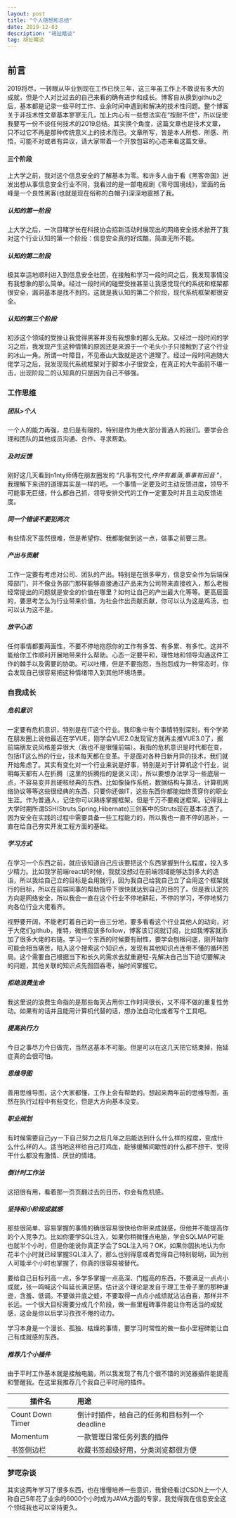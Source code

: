 ```yaml
---
layout: post  
title: "个人随想和总结"  
date: 2019-12-03
description: "胡扯瞎谈"
tag: 胡扯瞎谈
---
```


##  前言

2019将尽，一转眼从毕业到现在工作已快三年，这三年虽工作上不敢说有多大的成就，但是个人对比过去的自己来看的确有进步和成长。博客自从换到github之后，基本都是记录一些平时工作、业余时间中遇到和解决的技术性问题。整个博客关于非技术性文章基本寥寥无几，加上内心有一些想法实在“按耐不住”，所以促使我要写一份不谈任何技术的2019总结。其实换个角度，这篇文章也是技术文章，只不过它不再是那种传统意义上的技术而已。文章所写，皆是本人所想、所感、所悟，可能不对或者有异议，请大家带着一个开放包容的心态来看这篇文章。

#### 三个阶段

上大学之前，我对这个信息安全的了解基本为零。和许多人由于看《黑客帝国》迸发出想从事信息安全行业不同，我看过的是一部电视剧《零号国境线》，里面的岳峰是一个良性黑客(也就是现在俗称的白帽子)深深地震撼了我。

#####  认知的第一阶段

上大学之后，一次目睹学长在科技协会招新活动时展现出的网络安全技术掀开了我对这个行业认知的第一个阶段：信息安全真的好炫酷，简直无所不能。

#####  认知的第二阶段

极其幸运地顺利进入到信息安全社团，在接触和学习一段时间之后，我发现事情没有我想象的那么简单。经过一段时间的碰壁受挫甚至让我感觉现代的系统和框架都很安全，漏洞基本是找不到的。这就是我认知的第二个阶段，现代系统框架都很安全。

#####  认知的第三个阶段

初涉这个领域的受挫让我觉得黑客并没有我想象的那么无敌。又经过一段时间的学习之后，我发现产生这种情愫的原因还是来源于一个毛头小子只接触到了这个行业的冰山一角。所谓一叶障目，不见泰山大致就是这个道理了。经过一段时间追随大佬学习之后，我发现现代系统框架对于脚本小子很安全，在真正的大牛面前不堪一击，出现阶段二的认知真的只是因为自己不够强。

### 工作思维

#####  团队>个人

一个人的能力再强，总归是有限的，特别是作为绝大部分普通人的我们。要学会合理和团队的其他成员沟通、合作、寻求帮助。

#####  及时反馈

刚好这几天看到n1nty师傅在朋友圈发的 “凡事有交代,*件件有着落*,*事事有回音* ”，我理解下来讲的道理其实是一样的吧。一个事情一定要及时主动反馈进度，领导不可能事无巨细，什么都自己抓，领导安排交代的工作一定要及时并且主动反馈进度。

#####  同一个错误不要犯两次

有些情况下虽然很难，但是希望你、我都能做到这一点，做事之前要三思。

#####  产出与贡献

工作一定要有考虑对公司、团队的产出。特别是在很多甲方，信息安全作为后端保障部门，并不像业务部门那样能够直接通过产品来为公司带来直接收入，那么老板经常提出的问题就是安全的价值在哪里？如何让自己的产出最大化等等。更高层面的，要思考怎么为行业带来价值，为社会作出贡献贡献，你可以认为这是鸡汤，也可以认为这不是。

#####  放平心态

任何事情都要两面性，不要不停地抱怨你的工作有多苦、有多累、有多忙。这并不能给你工作顺利开展地带来什么帮助。心态一定要平和，理性地和领导沟通这件工作的棘手以及需要的协助。可以吐槽，但是不要抱怨，当抱怨成为一种常态时，你会发现自己很容易把这种情绪带入到其他环境场景。



###  自我成长

#####  危机意识

一定要有危机意识，特别是在IT这个行业。我印象中有个事情特别深刻，有个学弟在朋友圈上说他最近在学VUE，刚学会VUE2.0发现官方就再主推VUE3.0了，据前端朋友说风格差异很大（我也不是很懂前端）。我指的危机意识是时代都在变，包括IT这么热的行业，技术每天都在变革。于是面对各种日新月异的技术，我们就开始焦虑了。其实有变化对一个行业来说是好事，特别是对于计算机这个行业，说明每天都有人在折腾（这里的折腾指的是褒义词）。所以要想办法学习一些底层一点，不容易变并且硬核经典的东西。比如像操作系统，数据结构与算法，计算机网络协议等等这些很经典的东西，只要你还做IT，这些东西你都能始终贯穿你的职业生涯。作为普通人，记住你可以熟练掌握框架，但是千万不要痴迷框架。记得我上大学时期所谓SSH(Struts,Spring,Hibernate)三剑客中的Struts现在基本凉透了。因为安全在实践的过程中需要具备一些工程能力的，所以我也一直不停的恶补，一直在给自己夯实开发工程方面的基础。



#####  学习方式

在学习一个东西之前，就应该知道自己应该要把这个东西掌握到什么程度，投入多少精力。比如我学前端react的时候，我就没想过在前端领域能够达到多大的造诣，所以我给自己立的目标是会用就行，因为我自己给我自己立了会用这个框架就行的目标，所以在前端同事的帮助指导下很快就达到自己的目的了。但是我认定的方向是网络安全，所以我会一直在这个行业不停地耕耘，不停的学习，不停地努力向各位行业大佬看齐。

视野要开阔，不能老盯着自己的一亩三分地，要多看看这个行业其他人的动向，对于大佬们github，推特，微博应该多follow，博客该订阅就订阅，比如我博客就添加了很多大佬的右链。学习一个东西的时候要有耐性，要学会刨根问底，刚开始你可能会相当痛苦，陷入这个搜索这个知识点，发现有其他知识点连带不懂的循环困局。这个需要自己根据当下和长久的需求去就重避轻-先解决自己当下迫切要解决的问题，其他关联的知识点先囫囵吞枣，抽时间掌握它。





#####  拒绝浪费生命

我这里说的浪费生命指的是那些每天占用你工作时间很长，又不得不做的重复性劳动。如果有的话并且能用计算机代替的话，想办法自动化或者写个工具吧。

#####  提高执行力

今日之事尽力今日做完，当然这基本不可能。但是可以在这几天把它结束掉，拖延症真的会很可怕。

#####  思维导图

善用思维导图，这个大家都懂，工作上会有帮助的。想起来两年前的思维导图，虽然在执行过程中有些变化，但是大方向基本没变。

#####  职业规划

有时候需要自己yy一下自己努力之后几年之后能达到什么什么样的程度，变成什么什么样的人。适当地这样给自己打鸡血，能够缓解间歇性的什么都不想干、觉得干什么都没有激情、厌世的情绪。

#####  倒计时工作法

这招很有用，看着那一页页翻过去的日历，你会有危机感。

#####  坚持和小阶段成就感

那些很简单、容易掌握的事情的确很容易很快给你带来成就感，但他并不能提高你的个人竞争力。比如你要学SQL注入，如果你稍微懂点电脑，学会SQLMAP可能也就半个小时，但是你能说你真正学会了SQL注入吗？OK，如果你固执地认为你花半个小时就已经掌握SQL注入了，那么也别得意或者觉得自己特别聪明，因为别人可能半个小时也掌握了，你真的很容易被替代。

要给自己目标列高一点，多学多掌握一点高深、门槛高的东西，不要满足一点点小成就，张一鸣喊这个叫延长满足感。估计这个理论是发自于理工生骨子里的那种谦逊，含羞、低调。不要做井底之蛙，不要取得一点点小成绩就沾沾自喜，那样并不长远。一个很大目标需要分成几个阶段，做一些里程碑事件能让你有适当的成就感，这会是你以后学习孜孜不倦的动力。

学习本身是一个漫长、孤独、枯燥的事情，要学习时常性的做一些小里程碑能让自己有成就感的东西。

#####  推荐几个小插件

由于平时工作基本就是接触电脑，所以我发现了有几个很不错的浏览器插件能提高和警醒我。在这里我推荐几个我自己平时用的插件。

| 插件名           | 用途                                         |      |
| ---------------- | :------------------------------------------- | ---- |
| Count Down Timer | 倒计时插件，给自己的任务和目标列一个deadline |      |
| Momentum         | 一款管理日常任务列表的插件                   |      |
| 书签侧边栏       | 收藏书签超级好用，分类浏览都很方便           |      |

### 梦呓杂谈

其实这两年学习了很多东西，也在慢慢培养一些意识，我曾经看过CSDN上一个人称自己5年花了业余的6000个小时成为JAVA方面的专家，我觉得我在信息安全这个领域我也可以坚持更久。

